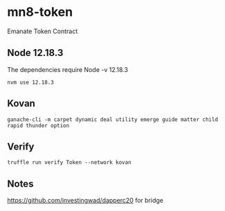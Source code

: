 # mn8-token
Emanate Token Contract

## Node 12.18.3
The dependencies require Node -v 12.18.3

`nvm use 12.18.3`

## Kovan

`ganache-cli -m carpet dynamic deal utility emerge guide matter child rapid thunder option`

## Verify 

`truffle run verify Token --network kovan`

## Notes
https://github.com/investingwad/dapperc20 for bridge
